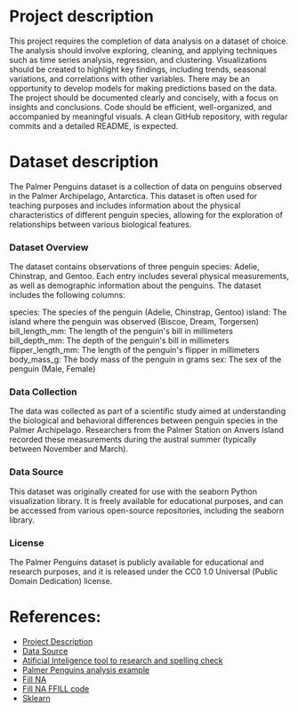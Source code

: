 # Project description

This project requires the completion of data analysis on a dataset of choice. The analysis should involve exploring, cleaning, and applying techniques such as time series analysis, regression, and clustering. Visualizations should be created to highlight key findings, including trends, seasonal variations, and correlations with other variables. There may be an opportunity to develop models for making predictions based on the data. The project should be documented clearly and concisely, with a focus on insights and conclusions. Code should be efficient, well-organized, and accompanied by meaningful visuals. A clean GitHub repository, with regular commits and a detailed README, is expected.

# Dataset description

The Palmer Penguins dataset is a collection of data on penguins observed in the Palmer Archipelago, Antarctica. This dataset is often used for teaching purposes and includes information about the physical characteristics of different penguin species, allowing for the exploration of relationships between various biological features.

### Dataset Overview
The dataset contains observations of three penguin species: Adelie, Chinstrap, and Gentoo. Each entry includes several physical measurements, as well as demographic information about the penguins. The dataset includes the following columns:

species: The species of the penguin (Adelie, Chinstrap, Gentoo)
island: The island where the penguin was observed (Biscoe, Dream, Torgersen)
bill_length_mm: The length of the penguin's bill in millimeters
bill_depth_mm: The depth of the penguin's bill in millimeters
flipper_length_mm: The length of the penguin's flipper in millimeters
body_mass_g: The body mass of the penguin in grams
sex: The sex of the penguin (Male, Female)

### Data Collection
The data was collected as part of a scientific study aimed at understanding the biological and behavioral differences between penguin species in the Palmer Archipelago. Researchers from the Palmer Station on Anvers Island recorded these measurements during the austral summer (typically between November and March).

### Data Source
This dataset was originally created for use with the seaborn Python visualization library. It is freely available for educational purposes, and can be accessed from various open-source repositories, including the seaborn library.

### License
The Palmer Penguins dataset is publicly available for educational and research purposes, and it is released under the CC0 1.0 Universal (Public Domain Dedication) license.

# References:

- [Project Description](https://github.com/andrewbeattycourseware/PFDA-courseware/blob/main/labs/Project%20Description.pdf)
- [Data Source](https://raw.githubusercontent.com/mwaskom/seaborn-data/master/penguins.csv)
- [Atificial Inteligence tool to research and spelling check](https://chatgpt.com/)
- [Palmer Penguins analysis example](https://github.com/koustubh1317/penguinspecies/blob/main/predicting_penguins.ipynb)
- [Fill NA](https://www.w3schools.com/python/pandas/ref_df_fillna.asp)
- [Fill NA FFILL code](https://www.geeksforgeeks.org/python-pandas-dataframe-fillna-to-replace-null-values-in-dataframe/)
- [Sklearn ](https://www.geeksforgeeks.org/python-linear-regression-using-sklearn/)